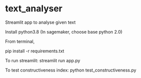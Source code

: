 # text_analyser
Streamlit app to analyse given text


Install python3.8 (In sagemaker, choose base python 2.0)


From terminal, 

pip install -r requirements.txt

To run streamlit:
streamlit run app.py


To test constructiveness index:
python test_constructiveness.py
